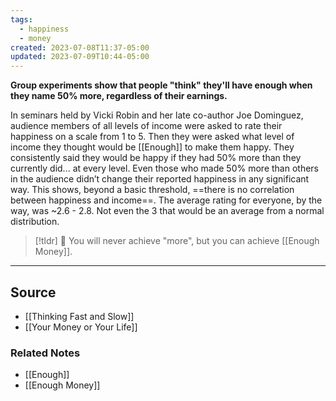 ```yaml
---
tags:
  - happiness
  - money
created: 2023-07-08T11:37-05:00
updated: 2023-07-09T10:44-05:00
---
```

**Group experiments show that people "think" they'll have enough when they name 50% more, regardless of their earnings.**

In seminars held by Vicki Robin and her late co-author Joe Dominguez, audience members of all levels of income were asked to rate their happiness on a scale from 1 to 5. Then they were asked what level of income they thought would be [[Enough]]  to make them happy. They consistently said they would be happy if they had 50% more than they currently did... at every level. Even those who made 50% more than others in the audience didn’t change their reported happiness in any significant way. This shows, beyond a basic threshold, ==there is no correlation between happiness and income==. The average rating for everyone, by the way, was ~2.6 - 2.8. Not even the 3 that would be an average from a normal distribution.

> [!tldr] 🔑 You will never achieve "more", but you can achieve [[Enough Money]].

---

## Source
- [[Thinking Fast and Slow]]
- [[Your Money or Your Life]]

### Related Notes
- [[Enough]] 
- [[Enough Money]]